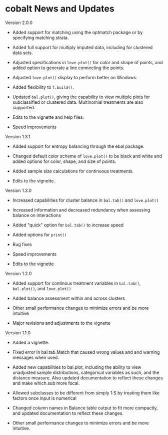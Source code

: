 cobalt News and Updates
======
Version 2.0.0

* Added support for matching using the optmatch package or by specifying matching strata.

* Added full support for multiply imputed data, including for clustered data sets.

* Adjusted specifications in `love.plot()` for color and shape of points, and added option to generate a line connecting the points.

* Adjusted `love.plot()` display to perform better on Windows.

* Added flexibility to `f.build()`.

* Updated `bal.plot()`, giving the capability to view multiple plots for subclassified or clustered data. Multinomial treatments are also supported.

* Edits to the vignette and help files.

* Speed improvements

Version 1.3.1

* Added support for entropy balancing through the ebal package.

* Changed default color scheme of `love.plot()` to be black and white and added options for color, shape, and size of points.

* Added sample size calculations for continuous treatments.

* Edits to the vignette.
    
Version 1.3.0

* Increased capabilities for cluster balance in `bal.tab()` and `love.plot()`

* Increased information and decreased redundancy when assessing balance on interactions

* Added "quick" option for `bal.tab()` to increase speed

* Added options for `print()`

* Bug fixes

* Speed improvements

* Edits to the vignette

Version 1.2.0

* Added support for continous treatment variables in `bal.tab()`, `bal.plot()`, and `love.plot()`

* Added balance assessment within and across clusters

* Other small performance changes to minimize errors and be more intuitive

* Major revisions and adjustments to the vignette

Version 1.1.0

* Added a vignette.

* Fixed error in bal.tab.Match that caused wrong values and and warning messages when used.

* Added new capabilities to bal.plot, including the ability to view unadjusted sample distributions, categorical variables as such, and the distance measure. Also updated documentation to reflect these changes and make which.sub more focal.

* Allowed subclasses to be different from simply 1:S by treating them like factors once input is numerical

* Changed column names in Balance table output to fit more compactly, and updated documentation to reflect these changes.

* Other small performance changes to minimize errors and be more intuitive.